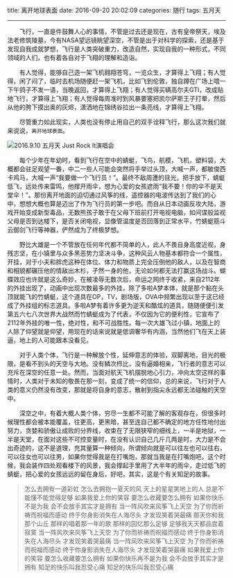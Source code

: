 title: 离开地球表面
date: 2016-09-20 20:02:09
categories: 随行
tags: 五月天

---

　　飞行，一直是件鼓舞人心的事情，不管是过去还是现在，古有皇帝祭天，埃及法老修筑陵墓，今有NASA望远镜眺望深空，不管是出于对科学的探索，还是基于发现自我成就梦想，飞行是人类突破重力，改造自然，实现自我的一种形式，不同领域的人们，也有着各自对于飞翔的理解和造诣。
  
　　有人觉得，能够自己造一架飞机翱翔苍穹，一览众生，才算得上飞翔；有人觉得，闲了闷了，临时去机场随便赶一架飞机，比如飞到伦敦，独自蹲在广场上喂一下午鸽子不发一语，当晚返回，才算得上飞翔；有人觉得买辆高尔夫GTI，改成贴地飞行，才算得上飞翔；有人觉得每周准时到风暴要塞把凯尔萨斯王子打晕，然后从他的胯下摸出奥的灰烬，潇洒地在锦绣谷拉出一条亮线，才算得上飞翔。
<!--more -->
  
　　尽管重力如此现实，人类也没有停止用自己的双手诠释飞行，那么这次我们就来说说，`离开地球表面`。

![2016.9.10 五月天 Just Rock It演唱会](http://shurriklab.qiniudn.com/nb9adfk14m3d6ts5kf8cnqokih.png)

　　每个少年在年幼时，看到飞行在空中的蜻蜓，飞鸟，航模，飞机，塑料袋，大概都会驻足观望一番，中二一些人可能会突然将手举过头顶，大喊一声，都敏俊西卡鸡马，大喊一声“我要做一个飞行员！”。最终不敌周遭的目光，把手放下，蜻蜓低飞，远处传来雷鸣，他撑开雨伞，想为心爱的女孩遮雨“我不要！你的伞不是天堂伞！”。那份离开地面的迫切通过风筝的线，遥控器的电波传达到了我们的心中，想想大概也算是迈出了作为飞行员的第一步吧。而自从日本动画反攻大陆，游戏开始变成新型毒品，无数熊孩子敢于在父母下班前打开电视电脑，如间谍般监视父母是否到达楼下，是否关闭电视，显像管温度是否回落到正常水平，竹蜻蜓筋斗云御剑飞行等神器，俨然成为了终极梦想。

　　野比大雄是一个不管放在任何年代都不简单的人，此人不畏自身高度近视，身残志坚，在小镇里与众多黑恶势力坚决斗争，这种风云人物基本都符合一个属性，开挂，对于小夫和胖虎这种在体位、体力和物质上完全压倒他的敌人，以及在智商和相貌都碾压他的情敌出木杉，孑然一身的他，无论如何都无法打赢这场战斗。蝴蝶效应也许就是这么奇妙，在被凌辱无数次后，命运之网终于收紧，来自2112年的外挂出现了，动画中出现次数最多的外挂，除了多啦A梦本体，就是那个黏在头顶就能飞的竹蜻蜓，这个道具在OP，TV，剧场版，OVA中频繁出现以至于这已经成了外挂组的标志道具。多啦A梦有着许多更为逆天和酷炫的道具，随随便便引发第五六七八次世界大战然而竹蜻蜓成为了代表，不仅因为它的便利性，它宣布了2112年外挂的唯一性，绝对性，和不可战胜性。每一次大雄飞过小镇，地面上的人除了仰望就是仰望，用现在的话来说就是低调奢华有内涵，当然他们飞在天上装逼，地上的人可能跟本没看见。
  
　　对于人类个体，飞行是一种解放个性，延伸意志的体验，双脚离地，目光的极限，是看不到头的天空与大地。没有鳞次栉比，没有逼婚相亲，飞行者的意志可以充斥在深空的任意一处。然而，当面对航天飞机摆脱地心引力，冲向太空这样的事情时，人类对于未知的敬畏在那一刻，变成了统一的信仰，总的来说，飞行对于人类的意义仍然没有改变，那就是将自身的意志，散射到指尖永远都无法碰触的天空中。
  
　　深空之中，有着大概人类个体，穷尽一生都不可能了解的客观存在，但很多时候理性都会被本能覆盖，往更高，更黑暗，甚至连自己都不确定的地方任性地付出努力，贪婪和骄傲让成败的分界线，收束在了无限狭窄的细线上，一半是地狱，一半是天堂，在面对这些不可控变量时，在没有认识自己几斤几两是时，大力是不会出奇迹的，这不是道理，充其量算一种倾向，所谓倾向就是可以往左也可以往右，可以往女也可以往男，如果你觉得我是在打嘴炮，那就当我是在打嘴炮吧，这个时候，我会装作四处观看楼下的风景，我会撑起手里用了大半年的雨伞，走过低飞的蜻蜓，把心爱的女孩远远的留在身后，好吧，其实，这是个有关知足的故事。

>怎么去拥有一道彩虹
怎么去拥抱一夏天的风
天上的星星笑地上的人
总是不能懂不能觉得足够
如果我爱上你的笑容
要怎么收藏要怎么拥有
如果你快乐不是为我
会不会放手其实才是拥有
当一阵风吹来风筝飞上天空
为了你而祈祷而祝福而感动
终于你身影消失在人海尽头
才发现笑着哭最痛
那天你和我那个山丘
那样的唱着那一年的歌
那样的回忆那么足够
足够我天天都品尝着寂寞
当一阵风吹来风筝飞上天空
为了你而祈祷而祝福而感动
终于你身影消失在人海尽头
才发现笑着哭最痛
当一阵风吹来风筝飞上天空
为了你而祈祷而祝福而感动
终于你身影消失在人海尽头
才发现笑着哭最痛
如果我爱上你的笑容
要怎么收藏要怎么拥有
如果你快乐再不是为我
会不会放手其实才是拥有
知足的快乐叫我忍受心痛
知足的快乐叫我忍受心痛